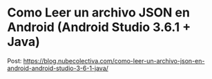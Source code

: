 # Como Leer un archivo JSON en Android (Android Studio 3.6.1 + Java) 
Post: https://blog.nubecolectiva.com/como-leer-un-archivo-json-en-android-android-studio-3-6-1-java/ 

